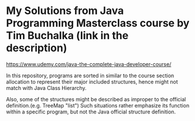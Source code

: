 # My Solutions from Java Programming Masterclass course by Tim Buchalka (link in the description)
https://www.udemy.com/java-the-complete-java-developer-course/

In this repository, programs are sorted in similar to the course section allocation to represent their major included structures, hence might not match with Java Class Hierarchy. 

Also, some of the structures might be described as improper to the official definition.(e.g. TreeMap "list") Such situations rather emphasize its function within a specific program, but not the Java official structure definition.
